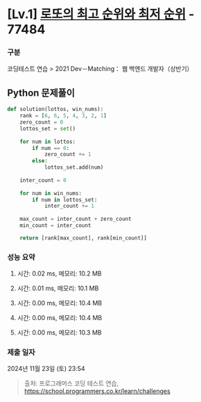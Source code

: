 # [Lv.1] [로또의 최고 순위와 최저 순위](https://school.programmers.co.kr/learn/courses/30/lessons/77484?language=python3) - 77484 

### 구분

코딩테스트 연습 > 2021 Dev－Matching： 웹 백엔드 개발자（상반기）

## Python 문제풀이

```py
def solution(lottos, win_nums):
    rank = [6, 6, 5, 4, 3, 2, 1]
    zero_count = 0
    lottos_set = set()
    
    for num in lottos:
        if num == 0:
            zero_count += 1
        else:
            lottos_set.add(num)
            
    inter_count = 0
    
    for num in win_nums:
        if num in lottos_set:
            inter_count += 1
            
    max_count = inter_count + zero_count
    min_count = inter_count

    return [rank[max_count], rank[min_count]]
```

### 성능 요약

1. 시간: 0.02 ms, 메모리: 10.2 MB

2. 시간: 0.01 ms, 메모리: 10.1 MB
3. 시간: 0.00 ms, 메모리: 10.4 MB
4. 시간: 0.00 ms, 메모리: 10.4 MB
5. 시간: 0.00 ms, 메모리: 10.3 MB

### 제출 일자

2024년 11월 23일 (토) 23:54

> 출처: 프로그래머스 코딩 테스트 연습, https://school.programmers.co.kr/learn/challenges